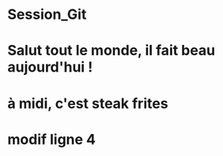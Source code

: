 # Session_Git
# Salut tout le monde, il fait beau aujourd'hui !
# à midi, c'est steak frites
# modif ligne 4
